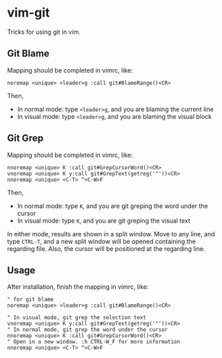 vim-git
=======

Tricks for using git in vim.

## Git Blame
Mapping should be completed in vimrc, like:

```
noremap <unique> <leader>g :call git#BlameRange()<CR>

```

Then,
* In normal mode: type `<leader>g`, and you are blaming the current line
* In visual mode: type  `<leader>g`, and you are blaming the visual block

## Git Grep
Mapping should be completed in vimrc, like:

```
nnoremap <unique> K :call git#GrepCursorWord()<CR>
vnoremap <unique> K y:call git#GrepText(getreg('"'))<CR>
nnoremap <unique> <C-T> ^<C-W>F

```

Then,
* In normal mode: type `K`, and you are git greping the word under the cursor
* In visual mode: type  `K`, and you are git greping the visual text

In either mode, results are shown in a split window.
Move to any line, and type `CTRL-T`, and a new split window will be opened containing the regarding file. Also, the cursor will be positioned at the regarding line.

## Usage
After installation, finish the mapping in vimrc, like:

```
" for git blame
noremap <unique> <leader>g :call git#BlameRange()<CR>

" In visual mode, git grep the selection text
vnoremap <unique> K y:call git#GrepText(getreg('"'))<CR>
" In normal mode, git grep the word under the cursor
nnoremap <unique> K :call git#GrepCursorWord()<CR>
" Open in a new window. :h CTRL-W_F for more information
nnoremap <unique> <C-T> ^<C-W>F

```
